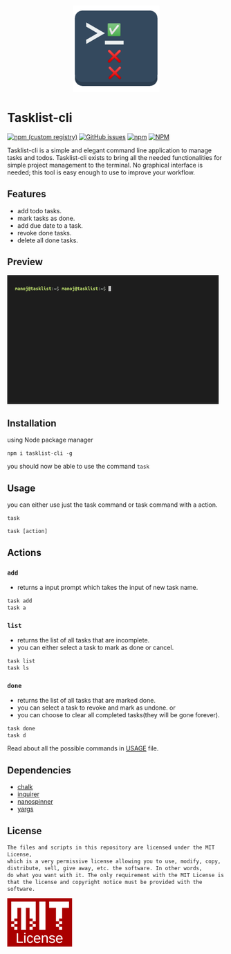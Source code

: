 <p align="center">
  <img src="assets/tasklist-cli.png" alt="tasklist-cli" width="200"/>
</p>

# Tasklist-cli

[![npm (custom registry)](https://img.shields.io/npm/v/tasklist-cli/latest?logo=npm&logoColor=%23ffffff&registry_uri=https%3A%2F%2Fregistry.npmjs.com)](https://www.npmjs.com/package/tasklist-cli)
[![GitHub issues](https://img.shields.io/github/issues-raw/manojuppala/tasklist-cli?logo=GITHUB)](https://github.com/manojuppala/tasklist-cli/issues)
[![npm](https://img.shields.io/npm/dw/tasklist-cli?color=yellow&logo=npm)](https://www.npmjs.com/package/tasklist-cli)
[![NPM](https://img.shields.io/npm/l/tasklist-cli?color=%239e1818&label=License&registry_uri=https%3A%2F%2Fregistry.npmjs.com)](https://github.com/manojuppala/tasklist-cli/blob/main/LICENSE)

Tasklist-cli is a simple and elegant command line application to manage tasks and todos. Tasklist-cli exists to bring all the needed functionalities for simple project management to the terminal. No graphical interface is needed; this tool is easy enough to use to improve your workflow.

## Features

- add todo tasks.
- mark tasks as done.
- add due date to a task.
- revoke done tasks.
- delete all done tasks.

## Preview

<p>
  <img src="assets/tasklist.gif"/>
</p>

## Installation

using Node package manager

```shell
npm i tasklist-cli -g
```

you should now be able to use the command `task`

## Usage

you can either use just the task command or task command with a action.

```shell
task
```

```shell
task [action]
```

## Actions

### `add`

- returns a input prompt which takes the input of new task name.

```shell
task add
task a
```

### `list`

- returns the list of all tasks that are incomplete.
- you can either select a task to mark as done or cancel.

```shell
task list
task ls
```

### `done`

- returns the list of all tasks that are marked done.
- you can select a task to revoke and mark as undone.
  or
- you can choose to clear all completed tasks(they will be gone forever).

```shell
task done
task d
```

Read about all the possible commands in [USAGE](https://github.com/manojuppala/tasklist-cli/blob/main/USAGE.md) file.

## Dependencies

- [chalk](https://www.npmjs.com/package/chalk)
- [inquirer](https://www.npmjs.com/package/inquirer)
- [nanospinner](https://www.npmjs.com/package/nanospinner)
- [yargs](https://www.npmjs.com/package/yargs)

## License

```
The files and scripts in this repository are licensed under the MIT License,
which is a very permissive license allowing you to use, modify, copy,
distribute, sell, give away, etc. the software. In other words,
do what you want with it. The only requirement with the MIT License is
that the license and copyright notice must be provided with the software.
```

<a href='https://github.com/manojuppala/todo-list-cli/blob/main/LICENSE'>
<img src="assets/mit-license.png" alt="camKapture" width="150"/>
</a>

